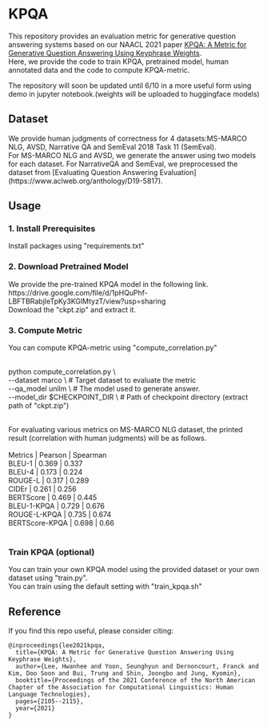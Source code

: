 # KPQA

This repository provides an evaluation metric for generative question answering systems based on our NAACL 2021 paper [KPQA: A Metric for Generative Question Answering Using Keyphrase Weights](https://www.aclweb.org/anthology/2021.naacl-main.170.pdf). <br> Here, we provide the code to train KPQA, pretrained model, human annotated data and the code to compute KPQA-metric.

The repository will soon be updated until 6/10 in a more useful form using demo in jupyter notebook.(weights will be uploaded to huggingface models)

<h2> Dataset </h2>
We provide human judgments of correctness for 4 datasets:MS-MARCO NLG, AVSD, Narrative QA and SemEval 2018 Task 11 (SemEval). <br>
For MS-MARCO NLG and AVSD, we generate the answer using two models for each dataset.
For NarrativeQA and SemEval, we preprocessed the dataset from [Evaluating Question Answering Evaluation](https://www.aclweb.org/anthology/D19-5817). <br>

<h2> Usage </h2>

<h3> 1. Install Prerequisites </h3>
Install packages using "requirements.txt"

<h3> 2. Download Pretrained Model </h3>
We provide the pre-trained KPQA model in the following link. <br>
https://drive.google.com/file/d/1pHQuPhf-LBFTBRabjIeTpKy3KGlMtyzT/view?usp=sharing <br>
Download the "ckpt.zip" and extract it.

<h3> 3. Compute Metric </h3>
You can compute KPQA-metric using "compute_correlation.py" <br><br>

python compute_correlation.py \ <br>
  --dataset marco \ # Target dataset to evaluate the metric <br>
  --qa_model unilm \ # The model used to generate answer. <br>
  --model_dir $CHECKPOINT_DIR \ # Path of checkpoint directory (extract path of "ckpt.zip") <br><br>

For evaluating various metrics on MS-MARCO NLG dataset, the printed result (correlation with human judgments) will be as follows. <br><br>
Metrics         | Pearson    | Spearman <br>
BLEU-1          | 0.369      | 0.337 <br>
BLEU-4          | 0.173      | 0.224 <br>
ROUGE-L         | 0.317      | 0.289 <br>
CIDEr           | 0.261      | 0.256 <br>
BERTScore       | 0.469      | 0.445 <br>
BLEU-1-KPQA     | 0.729      | 0.676 <br>
ROUGE-L-KPQA    | 0.735      | 0.674 <br>
BERTScore-KPQA  | 0.698      | 0.66 <br><br>

<h3> Train KPQA (optional) </h3>
You can train your own KPQA model using the provided dataset or your own dataset using "train.py".<br>
You can train using the default setting with "train_kpqa.sh"

## Reference

If you find this repo useful, please consider citing:

```
@inproceedings{lee2021kpqa,
  title={KPQA: A Metric for Generative Question Answering Using Keyphrase Weights},
  author={Lee, Hwanhee and Yoon, Seunghyun and Dernoncourt, Franck and Kim, Doo Soon and Bui, Trung and Shin, Joongbo and Jung, Kyomin},
  booktitle={Proceedings of the 2021 Conference of the North American Chapter of the Association for Computational Linguistics: Human Language Technologies},
  pages={2105--2115},
  year={2021}
}
```
